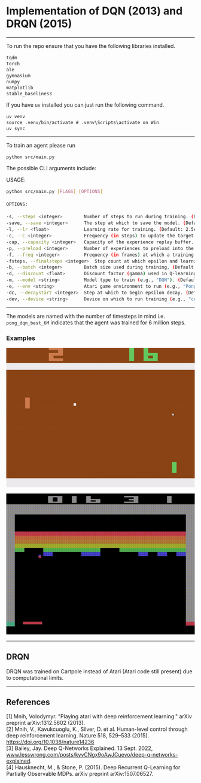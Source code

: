 # Implementation of DQN (2013) and DRQN (2015)
---------------------------

To run the repo ensure that you have the following libraries installed. 

```
tqdm 
torch
ale
gymnasium
numpy
matplotlib
stable_baselines3
```
If you have `uv` installed you can just run the following command. 

```
uv venv
source .venv/bin/activate # .venv\Scripts\activate on Win
uv sync
```

--------------------------

To train an agent please run 

```
python src/main.py 
```
The possible CLI arguments include: 

USAGE:
```bash
python src/main.py [FLAGS] [OPTIONS]

OPTIONS:

-s, --steps <integer>        Number of steps to run during training. (Default: 1000000)
-save, --save <integer>      The step at which to save the model. (Default: 500000)
-l, --lr <float>             Learning rate for training. (Default: 2.5e-4)
-c, --C <integer>            Frequency (in steps) to update the target network. (Default: 1000)
-cap, --capacity <integer>   Capacity of the experience replay buffer. (Default: 100000)
-p, --preload <integer>      Number of experiences to preload into the buffer. (Default: 10000)
-f, --freq <integer>         Frequency (in frames) at which a training update is performed. (Default: 4)
-fsteps, --finalsteps <integer>  Step count at which epsilon and learning rate decay stop. (Default: 500000)
-b, --batch <integer>        Batch size used during training. (Default: 64)
-d, --discount <float>       Discount factor (gamma) used in Q-learning. (Default: 0.95)
-m, --model <string>         Model type to train (e.g., "DQN"). (Default: "DQN")
-e, --env <string>           Atari game environment to run (e.g., "PongNoFrameskip-v4"). (Default: "PongNoFrameskip-v4")
-dc, --decaystart <integer>  Step at which to begin epsilon decay. (Default: 0)
-dev, --device <string>      Device on which to run training (e.g., "cuda" or "cpu"). (Default: "cuda")


```

---------------------------
The models are named with the number of timesteps in mind i.e. `pong_dqn_best_6M` indicates that the agent was trained for 6 million steps. 

### Examples

![image info](/media/pong.gif)

![image info](/media/breakout.gif)


----------------------------
## DRQN 

DRQN was trained on Cartpole instead of Atari (Atari code still present) due to computational limits. 

--------------------------
## References 
[1] Mnih, Volodymyr. "Playing atari with deep reinforcement learning." arXiv preprint arXiv:1312.5602 (2013).\
[2] Mnih, V., Kavukcuoglu, K., Silver, D. et al. Human-level control through deep reinforcement learning. Nature 518, 529–533 (2015). https://doi.org/10.1038/nature14236 \
[3] Bailey, Jay. Deep Q-Networks Explained. 13 Sept. 2022, www.lesswrong.com/posts/kyvCNgx9oAwJCuevo/deep-q-networks-explained. \
[4] Hausknecht, M., & Stone, P. (2015). Deep Recurrent Q-Learning for Partially Observable MDPs. arXiv preprint arXiv:1507.06527. 